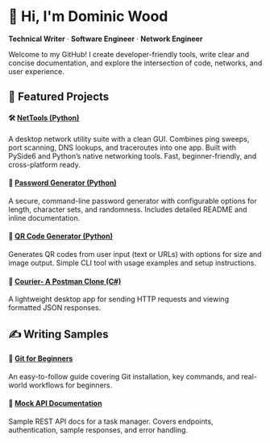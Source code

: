 # 👋 Hi, I'm Dominic Wood

**Technical Writer** ·  **Software Engineer** ·  **Network Engineer**  

Welcome to my GitHub! I create developer-friendly tools, write clear and concise documentation, and explore the intersection of code, networks, and user experience.

## 🧰 Featured Projects

#### 🛠️ [NetTools (Python)](https://github.com/dominic-wood/nettools)  
A desktop network utility suite with a clean GUI. Combines ping sweeps, port scanning, DNS lookups, and traceroutes into one app. Built with PySide6 and Python’s native networking tools. Fast, beginner-friendly, and cross-platform ready.

#### 🔐 [Password Generator (Python)](https://github.com/dominic-wood/password-generator)  
A secure, command-line password generator with configurable options for length, character sets, and randomness. Includes detailed README and inline documentation.

#### 📸 [QR Code Generator (Python)](https://github.com/dominic-wood/qr-code-generator)  
Generates QR codes from user input (text or URLs) with options for size and image output. Simple CLI tool with usage examples and setup instructions.

#### 🚀 [Courier- A Postman Clone (C#)](https://github.com/dominic-wood/courier-app)
A lightweight desktop app for sending HTTP requests and viewing formatted JSON responses. 

## ✍️ Writing Samples

#### 📘 [Git for Beginners](writing-samples/git-guide.md)  
An easy-to-follow guide covering Git installation, key commands, and real-world workflows for beginners.

#### 🧪 [Mock API Documentation](writing-samples/api-docs.md)  
Sample REST API docs for a task manager. Covers endpoints, authentication, sample responses, and error handling.
